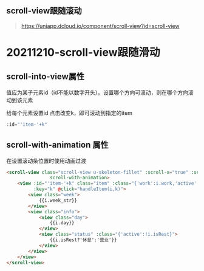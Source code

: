 ## scroll-view跟随滚动

> https://uniapp.dcloud.io/component/scroll-view?id=scroll-view

# 20211210-scroll-view跟随滑动

## scroll-into-view属性

值应为某子元素id（id不能以数字开头）。设置哪个方向可滚动，则在哪个方向滚动到该元素

给每个元素设置id 点击改变k，即可滚动到指定的item

```js
:id="'item-'+k"
```



## scroll-with-animation 属性

在设置滚动条位置时使用动画过渡

```html
<scroll-view class="scroll-view u-skeleton-fillet" :scroll-x="true" :scroll-into-view="'item-'+active"
				scroll-with-animation>
    <view :id="'item-'+k" class="item" :class="{'work':i.work,'active':active===k}" v-for="(i,k) in list"
          :key="k" @click="handleItem(i,k)">
        <view class="week">
            {{i.week_str}}
        </view>
        <view class="info">
            <view class="day">
                {{i.day}}
            </view>
            <view class="status" :class="{'active':!i.isRest}">
                {{i.isRest?'休息':'营业'}}
            </view>
        </view>
    </view>
</scroll-view>
```